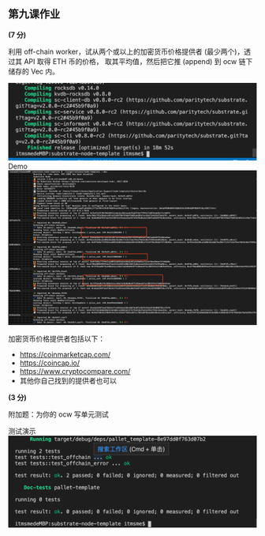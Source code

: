## 第九课作业

**(7 分)**

利用 off-chain worker，试从两个或以上的加密货币价格提供者 (最少两个)，透过其 API 取得 ETH 币的价格，
取其平均值，然后把它推 (append) 到 ocw 链下储存的 Vec 内。

![build_ok](./build_ok.png)
Demo
![run_ethusd_demo_ok](./run_ethusd_demo_ok.png)

加密货币价格提供者包括以下：
  - https://coinmarketcap.com/
  - https://coincap.io/
  - https://www.cryptocompare.com/
  - 其他你自己找到的提供者也可以

**(3 分)** 

附加题：为你的 ocw 写单元测试

测试演示
![test_ok](./test_ok.png)